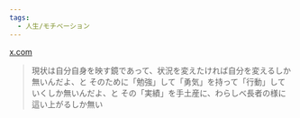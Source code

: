 ```yaml
---
tags:
  - 人生/モチベーション
---
```

[x.com](https://x.com/carlostsune/status/1124927930352582661)

>現状は自分自身を映す鏡であって、状況を変えたければ自分を変えるしか無いんだよ、と そのために「勉強」して「勇気」を持って「行動」していくしか無いんだよ、と
>その「実績」を手土産に、わらしべ長者の様に這い上がるしか無い

